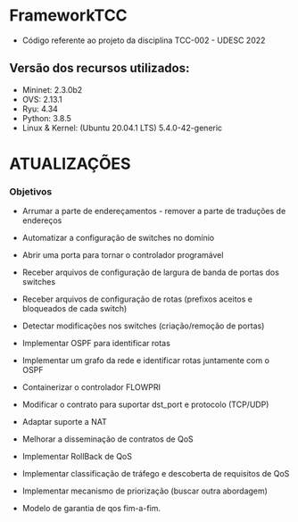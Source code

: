 # FrameworkTCC

* Código referente ao projeto da disciplina TCC-002 - UDESC 2022

## Versão dos recursos utilizados:
- Mininet: 2.3.0b2
- OVS: 2.13.1
- Ryu: 4.34
- Python: 3.8.5
- Linux & Kernel: (Ubuntu 20.04.1 LTS) 5.4.0-42-generic



# ATUALIZAÇÕES

### Objetivos

- Arrumar a parte de endereçamentos - remover a parte de traduções de endereços

- Automatizar a configuração de switches no domínio

- Abrir uma porta para tornar o controlador programável

- Receber arquivos de configuração de largura de banda de portas dos switches

- Receber arquivos de configuração de rotas (prefixos aceitos e bloqueados de cada switch)

- Detectar modificações nos switches (criação/remoção de portas)

- Implementar OSPF para identificar rotas

- Implementar um grafo da rede e identificar rotas juntamente com o OSPF

- Containerizar o controlador FLOWPRI

- Modificar o contrato para suportar dst_port e protocolo (TCP/UDP)

- Adaptar suporte a NAT

- Melhorar a disseminação de contratos de QoS

- Implementar RollBack de QoS

- Implementar classificação de tráfego e descoberta de requisitos de QoS

- Implementar mecanismo de priorização (buscar outra abordagem)

- Modelo de garantia de qos fim-a-fim.
